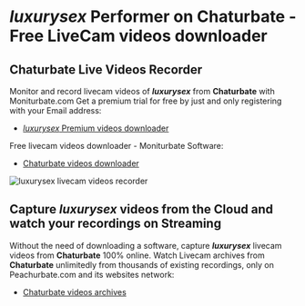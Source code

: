 # _luxurysex_ Performer on Chaturbate - Free LiveCam videos downloader

## Chaturbate Live Videos Recorder

Monitor and record livecam videos of **_luxurysex_** from **Chaturbate** with Moniturbate.com
Get a premium trial for free by just and only registering with your Email address:
* [_luxurysex_ Premium videos downloader](https://moniturbate.com/request-demo-licence-key.html)

Free livecam videos downloader - Moniturbate Software:
* [Chaturbate videos downloader](https://moniturbate.com/moniturbate-download-software.html)

![_luxurysex_ livecam videos recorder](https://peachurnet.com/templates/moniturbate-software.png)


## Capture _luxurysex_ videos from the Cloud and watch your recordings on Streaming

Without the need of downloading a software, capture **_luxurysex_** livecam videos from **Chaturbate** 100% online.
Watch Livecam archives from **Chaturbate** unlimitedly from thousands of existing recordings, only on Peachurbate.com and its websites network:
* [Chaturbate videos archives](https://peachurnet.com/)